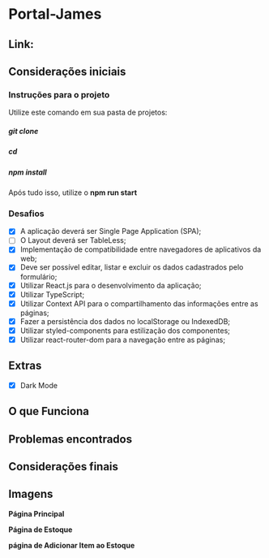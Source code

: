 # Portal-James

## Link:

## Considerações iniciais


### Instruções para o projeto

Utilize este comando em sua pasta de projetos: 

##### git clone 

##### cd 

##### npm install

Após tudo isso, utilize o **npm run start**

### Desafios

- [x] A aplicação deverá ser Single Page Application (SPA);
- [ ] O Layout deverá ser TableLess;
- [x] Implementação de compatibilidade entre navegadores de aplicativos da web;
- [x] Deve ser possível editar, listar e excluir os dados cadastrados pelo formulário;
- [x] Utilizar React.js para o desenvolvimento da aplicação;
- [x] Utilizar TypeScript;
- [x] Utilizar Context API para o compartilhamento das informações entre as páginas;
- [x] Fazer a persistência dos dados no localStorage ou IndexedDB;
- [x] Utilizar styled-components para estilização dos componentes;
- [x] Utilizar react-router-dom para a navegação entre as páginas;

## Extras

- [x] Dark Mode

## O que Funciona

## Problemas encontrados

## Considerações finais 

## Imagens

**Página Principal**

**Página de Estoque**

**página de Adicionar Item ao Estoque**

